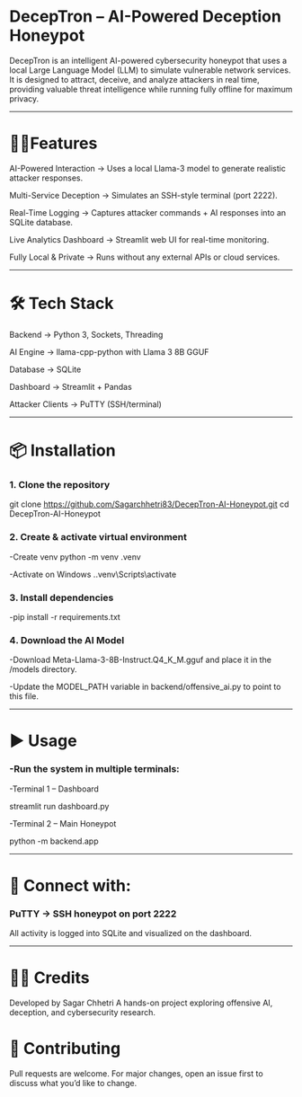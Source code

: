#  DecepTron – AI-Powered Deception Honeypot

DecepTron is an intelligent AI-powered cybersecurity honeypot that uses a local Large Language Model (LLM) to simulate vulnerable network services. It is designed to attract, deceive, and analyze attackers in real time, providing valuable threat intelligence while running fully offline for maximum privacy.

---





#  🧑‍💻Features

AI-Powered Interaction → Uses a local Llama-3 model to generate realistic attacker responses.

Multi-Service Deception → Simulates an SSH-style terminal (port 2222).

Real-Time Logging → Captures attacker commands + AI responses into an SQLite database.

Live Analytics Dashboard → Streamlit web UI for real-time monitoring.

Fully Local & Private → Runs without any external APIs or cloud services.

----



# 🛠️ Tech Stack

Backend → Python 3, Sockets, Threading

AI Engine → llama-cpp-python
 with Llama 3 8B GGUF

Database → SQLite

Dashboard → Streamlit + Pandas

Attacker Clients → PuTTY (SSH/terminal)

---



# 📦 Installation

### 1️. Clone the repository
git clone https://github.com/Sagarchhetri83/DecepTron-AI-Honeypot.git
cd DecepTron-AI-Honeypot

### 2️. Create & activate virtual environment
-Create venv
python -m venv .venv  

-Activate on Windows
.\.venv\Scripts\activate

### 3️. Install dependencies
-pip install -r requirements.txt

### 4️. Download the AI Model

-Download Meta-Llama-3-8B-Instruct.Q4_K_M.gguf and place it in the /models directory.

-Update the MODEL_PATH variable in backend/offensive_ai.py to point to this file.

---

# ▶️ Usage

### -Run the system in multiple terminals:

-Terminal 1 – Dashboard

streamlit run dashboard.py


-Terminal 2 – Main Honeypot

python -m backend.app

---




# 🔗 Connect with:

### PuTTY → SSH honeypot on port 2222

All activity is logged into SQLite and visualized on the dashboard.

---




# 👨‍💻 Credits

Developed by Sagar Chhetri 
A hands-on project exploring offensive AI, deception, and cybersecurity research.

# 🤝 Contributing

Pull requests are welcome. For major changes, open an issue first to discuss what you’d like to change.
